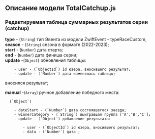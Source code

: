 ## Описание модели TotalCatchup.js

### Редактируемая таблица суммарных результатов серии (catchup)

**type** - (`String`) тип Эвента из модели ZwiftEvent - typeRaceCustom;  
**season** - (`String`) сезона в формате (2022-2023);  
**start** - (`Number`) дата старта;  
**end** - (`Number`) дата финиша серии;  
**update** -(`Object`) обновления таблицы:

        - user - (`ObjectId`) id юзера, вносившего результат;
        - update - (`Number`) дата изменялась таблицы;

вносился результат;

**manual** -(`Array`) ручное добавление победного места:

      (`Object`)

        - dateStart - (`Number`) дата состоявшегося заезда;
        - winnerCategory - (`String`) выигравшая группа ['A','B','C'];
        - update - (`Object`) добавление результата:

            - user - (`ObjectId`) id юзера, вносившего результат;
            - data - (`Number`) дата ;
